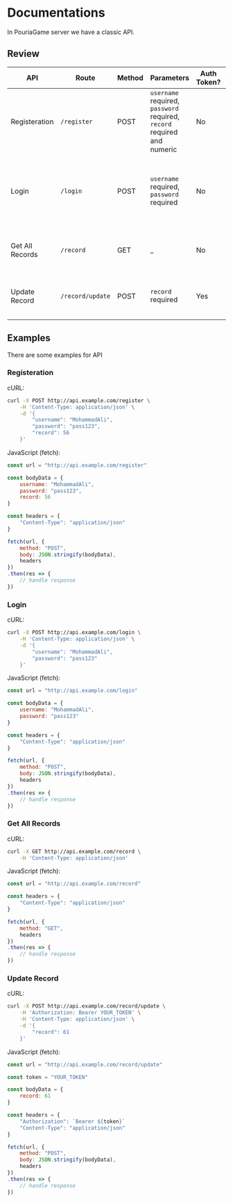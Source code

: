 # Documentations
In PouriaGame server we have a classic API.

## Review
| API             | Route            | Method | Parameters                                                              | Auth Token? | Response                   | Description                                                     |
|-----------------|------------------|--------|-------------------------------------------------------------------------|-------------|----------------------------|-----------------------------------------------------------------|
| Registeration   | `/register`      | POST   | `username` required, `password` required, `record` required and numeric | No          | JSON, Registered userdata  | Send username, password and record to register in the server    |
| Login           | `/login`         | POST   | `username` required, `password` required                                | No          | JSON, auth token           | Send username and password and get a token (expires in 30 days) |
| Get All Records | `/record`        | GET    |  _                                                                      | No          | JSON, list of users        | Send a request and get users sorted by records                  |
| Update Record   | `/record/update` | POST   | `record` required                                                       | Yes         | Plaintext, `OK` or nothing | Send new record and auth token to update record                 |

## Examples
There are some examples for API

### Registeration
cURL:
```sh
curl -X POST http://api.example.com/register \
    -H 'Content-Type: application/json' \
    -d '{
        "username": "MohammadAli",
        "password": "pass123",
        "record": 56
    }'
```

JavaScript (fetch):
```js
const url = "http://api.example.com/register"

const bodyData = {
    username: "MohammadAli",
    password: "pass123",
    record: 56
}

const headers = {
    "Content-Type": "application/json"
}

fetch(url, {
    method: "POST",
    body: JSON.stringify(bodyData),
    headers
})
.then(res => {
    // handle response  
})
```

### Login
cURL:
```sh
curl -X POST http://api.example.com/login \
    -H 'Content-Type: application/json' \
    -d '{
        "username": "MohammadAli",
        "password": "pass123"
    }'
```

JavaScript (fetch):
```js
const url = "http://api.example.com/login"

const bodyData = {
    username: "MohammadAli",
    password: "pass123"
}

const headers = {
    "Content-Type": "application/json"
}

fetch(url, {
    method: "POST",
    body: JSON.stringify(bodyData),
    headers
})
.then(res => {
    // handle response  
})
```

### Get All Records
cURL:
```sh
curl -X GET http://api.example.com/record \
    -H 'Content-Type: application/json'
```

JavaScript (fetch):
```js
const url = "http://api.example.com/record"

const headers = {
    "Content-Type": "application/json"
}

fetch(url, {
    method: "GET",
    headers
})
.then(res => {
    // handle response  
})
```

### Update Record
cURL:
```sh
curl -X POST http://api.example.com/record/update \
    -H 'Authorization: Bearer YOUR_TOKEN' \
    -H 'Content-Type: application/json' \
    -d '{
        "record": 61
    }'
```

JavaScript (fetch):
```js
const url = "http://api.example.com/record/update"

const token = "YOUR_TOKEN"

const bodyData = {
    record: 61
}

const headers = {
    "Authorization": `Bearer ${token}`
    "Content-Type": "application/json"
}

fetch(url, {
    method: "POST",
    body: JSON.stringify(bodyData),
    headers
})
.then(res => {
    // handle response  
})
```